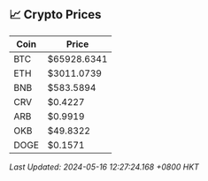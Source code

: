 ## 📈 Crypto Prices

| Coin | Price |
| ---- | ----- |
| BTC | $65928.6341 |
| ETH | $3011.0739 |
| BNB | $583.5894 |
| CRV | $0.4227 |
| ARB | $0.9919 |
| OKB | $49.8322 |
| DOGE | $0.1571 |

_Last Updated: 2024-05-16 12:27:24.168 +0800 HKT_